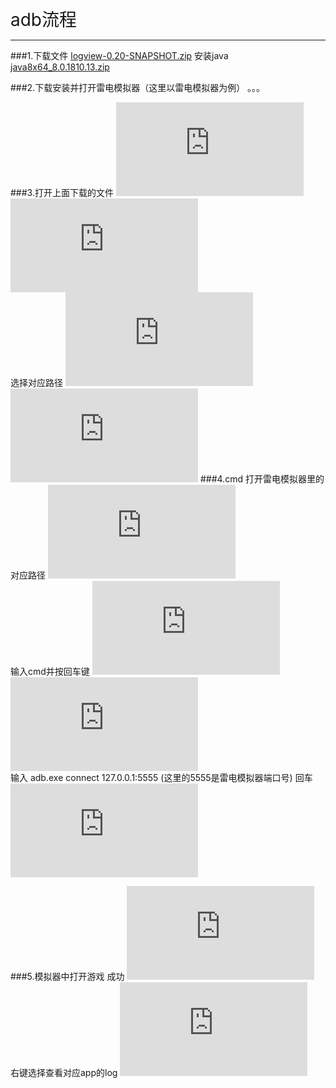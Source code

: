 <span style="font-size:28px;">adb流程</span>

------------
###1.下载文件
[logview-0.20-SNAPSHOT.zip](http://engine-doc.996m2.com/server/index.php?s=/api/attachment/visitFile&sign=10e986c24c6a5ffa9ee23e3fa66122e8 "[logview-0.20-SNAPSHOT.zip")
安装java
[java8x64_8.0.1810.13.zip](http://engine-doc.996m2.com/server/index.php?s=/api/attachment/visitFile&sign=26bd5fdd309f8772c514f5c2e7c33176 "[java8x64_8.0.1810.13.zip")

###2.下载安装并打开雷电模拟器（这里以雷电模拟器为例）
。。。

###3.打开上面下载的文件
![](http://engine-doc.996m2.com/server/index.php?s=/api/attachment/visitFile&sign=ce9e34cf65957dd3e11226be2bce6a46)
<br>
![](http://engine-doc.996m2.com/server/index.php?s=/api/attachment/visitFile&sign=c829c152841b5ab19d59724b3f885242)
<br>
选择对应路径
![](http://engine-doc.996m2.com/server/index.php?s=/api/attachment/visitFile&sign=8cc0e1e5018a469d09b5e68a5744ae40)
![](http://engine-doc.996m2.com/server/index.php?s=/api/attachment/visitFile&sign=ccd349850b88c3bade175153c3bb7d54)
###4.cmd
打开雷电模拟器里的对应路径
![](http://engine-doc.996m2.com/server/index.php?s=/api/attachment/visitFile&sign=37f97e3e25ea715d3ddae26363d19b39)
<br>
输入cmd并按回车键
![](http://engine-doc.996m2.com/server/index.php?s=/api/attachment/visitFile&sign=d6398d8421d03d6e2817fc6b77c144b2)
![](http://engine-doc.996m2.com/server/index.php?s=/api/attachment/visitFile&sign=5ac8f6a853572368e58a8f50c3712e7e)
<br>
输入 adb.exe connect 127.0.0.1:5555 (这里的5555是雷电模拟器端口号)
回车
![](http://engine-doc.996m2.com/server/index.php?s=/api/attachment/visitFile&sign=f26e01874d90aacf2f81ae6637c0d059)
<br>

###5.模拟器中打开游戏
成功
![](http://engine-doc.996m2.com/server/index.php?s=/api/attachment/visitFile&sign=26fd6399ab6f63d0240508dba162f684)
<br>
右键选择查看对应app的log
![](http://engine-doc.996m2.com/server/index.php?s=/api/attachment/visitFile&sign=663388f33b5e1a8db8d6b60f2f42afd8)

